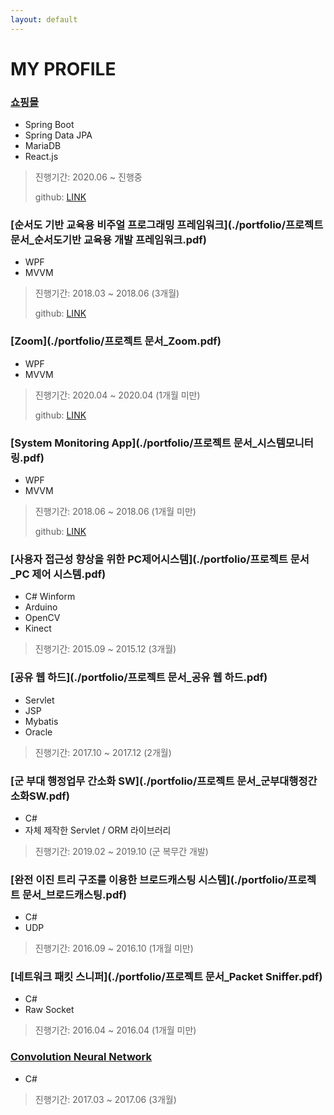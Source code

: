```yaml
---
layout: default
---
```


# MY PROFILE

### [쇼핑몰](https://github.com/zkdlu/Mall-Mall)

- Spring Boot
- Spring Data JPA
- MariaDB
- React.js

> 진행기간: 2020.06 ~ 진행중
>
> github: [LINK](https://github.com/zkdlu/Mall-Mall)



### [순서도 기반 교육용 비주얼 프로그래밍 프레임워크](./portfolio/프로젝트 문서_순서도기반 교육용 개발 프레임워크.pdf)

- WPF 
- MVVM

>진행기간: 2018.03 ~ 2018.06 (3개월)
>
>github: [LINK](https://github.com/zkdlu/Flower-Project/tree/master/%EC%9D%B4%EC%A0%84%20%EA%B0%9C%EB%B0%9C%20%EC%BD%94%EB%93%9C/FLOWeR_Garden)



### [Zoom](./portfolio/프로젝트 문서_Zoom.pdf)

- WPF
- MVVM

> 진행기간: 2020.04 ~ 2020.04 (1개월 미만)
>
> github: [LINK](https://github.com/zkdlu/Zoom)



### [System Monitoring App](./portfolio/프로젝트 문서_시스템모니터링.pdf)

- WPF
- MVVM

> 진행기간: 2018.06 ~ 2018.06 (1개월 미만)
>
> github: [LINK](https://github.com/zkdlu/PC-monitoring)



### [사용자 접근성 향상을 위한 PC제어시스템](./portfolio/프로젝트 문서_PC 제어 시스템.pdf)

- C# Winform
- Arduino
- OpenCV
- Kinect

>진행기간: 2015.09 ~ 2015.12 (3개월)



### [공유 웹 하드](./portfolio/프로젝트 문서_공유 웹 하드.pdf)

- Servlet
- JSP
- Mybatis
- Oracle

>진행기간: 2017.10 ~ 2017.12 (2개월)



### [군 부대 행정업무 간소화 SW](./portfolio/프로젝트 문서_군부대행정간소화SW.pdf)

- C#
- 자체 제작한 Servlet / ORM 라이브러리

>진행기간: 2019.02 ~ 2019.10 (군 복무간 개발)
>




### [완전 이진 트리 구조를 이용한 브로드캐스팅 시스템](./portfolio/프로젝트 문서_브로드캐스팅.pdf)

- C#
- UDP

>진행기간: 2016.09 ~ 2016.10 (1개월 미만)



### [네트워크 패킷 스니퍼](./portfolio/프로젝트 문서_Packet Sniffer.pdf)

- C#
- Raw Socket

>진행기간: 2016.04 ~ 2016.04 (1개월 미만)



### [Convolution Neural Network](https://github.com/zkdlu/CS_Convolution-Neural-Network)

- C#

>진행기간: 2017.03 ~ 2017.06 (3개월)
